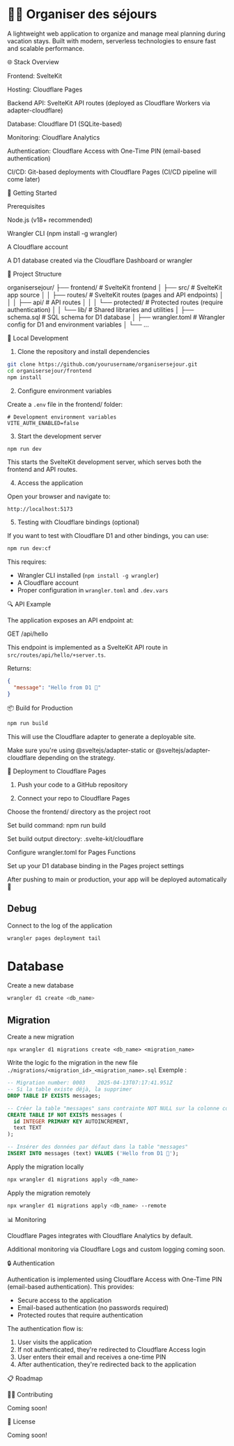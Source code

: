 # 🧑‍🍳 Organiser des séjours

A lightweight web application to organize and manage meal planning during vacation stays. Built with modern, serverless technologies to ensure fast and scalable performance.

🌐 Stack Overview

Frontend: SvelteKit

Hosting: Cloudflare Pages

Backend API: SvelteKit API routes (deployed as Cloudflare Workers via adapter-cloudflare)

Database: Cloudflare D1 (SQLite-based)

Monitoring: Cloudflare Analytics

Authentication: Cloudflare Access with One-Time PIN (email-based authentication)

CI/CD: Git-based deployments with Cloudflare Pages (CI/CD pipeline will come later)

🚀 Getting Started

Prerequisites

Node.js (v18+ recommended)

Wrangler CLI (npm install -g wrangler)

A Cloudflare account

A D1 database created via the Cloudflare Dashboard or wrangler

💠 Project Structure

organisersejour/
├── frontend/               # SvelteKit frontend
│   ├── src/                # SvelteKit app source
│   │   ├── routes/         # SvelteKit routes (pages and API endpoints)
│   │   │   ├── api/        # API routes
│   │   │   └── protected/  # Protected routes (require authentication)
│   │   └── lib/            # Shared libraries and utilities
│   ├── schema.sql          # SQL schema for D1 database
│   ├── wrangler.toml       # Wrangler config for D1 and environment variables
│   └── ...

🧪 Local Development

1. Clone the repository and install dependencies

```bash
git clone https://github.com/yourusername/organisersejour.git
cd organisersejour/frontend
npm install
```

2. Configure environment variables

Create a `.env` file in the frontend/ folder:

```
# Development environment variables
VITE_AUTH_ENABLED=false
```

3. Start the development server

```bash
npm run dev
```

This starts the SvelteKit development server, which serves both the frontend and API routes.

4. Access the application

Open your browser and navigate to:
```
http://localhost:5173
```

5. Testing with Cloudflare bindings (optional)

If you want to test with Cloudflare D1 and other bindings, you can use:

```bash
npm run dev:cf
```

This requires:
- Wrangler CLI installed (`npm install -g wrangler`)
- A Cloudflare account
- Proper configuration in `wrangler.toml` and `.dev.vars`

🔍 API Example

The application exposes an API endpoint at:

GET /api/hello

This endpoint is implemented as a SvelteKit API route in `src/routes/api/hello/+server.ts`.

Returns:

```json
{
  "message": "Hello from D1 🎉"
}
```

📦 Build for Production

```bash
npm run build
```

This will use the Cloudflare adapter to generate a deployable site.

Make sure you're using @sveltejs/adapter-static or @sveltejs/adapter-cloudflare depending on the strategy.

🚀 Deployment to Cloudflare Pages

1. Push your code to a GitHub repository

2. Connect your repo to Cloudflare Pages

Choose the frontend/ directory as the project root

Set build command: npm run build

Set build output directory: .svelte-kit/cloudflare

Configure wrangler.toml for Pages Functions

Set up your D1 database binding in the Pages project settings

After pushing to main or production, your app will be deployed automatically 🎉

## Debug

Connect to the log of the application

```bash
wrangler pages deployment tail
```
# Database

Create a new database
```bash
wrangler d1 create <db_name>
```

## Migration

Create a new migration
```
npx wrangler d1 migrations create <db_name> <migration_name> 
```

Write the logic fo the migration in the new file `./migrations/<migration_id>_<migration_name>.sql`
Exemple :

```sql
-- Migration number: 0003 	 2025-04-13T07:17:41.951Z
-- Si la table existe déjà, la supprimer
DROP TABLE IF EXISTS messages;

-- Créer la table "messages" sans contrainte NOT NULL sur la colonne content
CREATE TABLE IF NOT EXISTS messages (
  id INTEGER PRIMARY KEY AUTOINCREMENT,
  text TEXT
);

-- Insérer des données par défaut dans la table "messages"
INSERT INTO messages (text) VALUES ('Hello from D1 🎉');
```

Apply the migration locally

```bash
npx wrangler d1 migrations apply <db_name> 
```

Apply the migration remotely

```bash
npx wrangler d1 migrations apply <db_name> --remote
```

📊 Monitoring

Cloudflare Pages integrates with Cloudflare Analytics by default.

Additional monitoring via Cloudflare Logs and custom logging coming soon.

🔒 Authentication

Authentication is implemented using Cloudflare Access with One-Time PIN (email-based authentication). This provides:

- Secure access to the application
- Email-based authentication (no passwords required)
- Protected routes that require authentication

The authentication flow is:
1. User visits the application
2. If not authenticated, they're redirected to Cloudflare Access login
3. User enters their email and receives a one-time PIN
4. After authentication, they're redirected back to the application

📋 Roadmap

🧑‍💻 Contributing

Coming soon!

📄 License

Coming soon!

